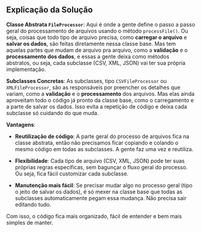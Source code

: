 ## Explicação da Solução 

**Classe Abstrata `FileProcessor`**: Aqui é onde a gente define o passo a passo geral do processamento de arquivos usando o método `processFile()`. Ou seja, coisas que todo tipo de arquivo precisa, como **carregar o arquivo** e **salvar os dados**, são feitas diretamente nessa classe base. Mas tem aquelas partes que mudam de arquivo pra arquivo, como a **validação** e o **processamento dos dados**, e essas a gente deixa como métodos abstratos, ou seja, cada subclasse (CSV, XML, JSON) vai ter sua própria implementação.

**Subclasses Concretas**: As subclasses, tipo `CSVFileProcessor` ou `XMLFileProcessor`, são as responsáveis por preencher os detalhes que variam, como a **validação** e o **processamento** dos arquivos. Mas elas ainda aproveitam todo o código já pronto da classe base, como o carregamento e a parte de salvar os dados. Isso evita a repetição de código e deixa cada subclasse só cuidando do que muda.

**Vantagens**:

- **Reutilização de código**: A parte geral do processo de arquivos fica na classe abstrata, então não precisamos ficar copiando e colando o mesmo código em todas as subclasses. A gente faz uma vez e reutiliza.
  
- **Flexibilidade**: Cada tipo de arquivo (CSV, XML, JSON) pode ter suas próprias regras específicas, sem bagunçar o fluxo geral do processo. Ou seja, fica fácil customizar cada subclasse.

- **Manutenção mais fácil**: Se precisar mudar algo no processo geral (tipo o jeito de salvar os dados), é só mexer na classe base que todas as subclasses automaticamente pegam essa mudança. Não precisa sair editando tudo.

Com isso, o código fica mais organizado, fácil de entender e bem mais simples de manter.